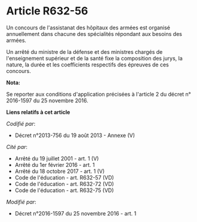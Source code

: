 # Article R632-56

Un concours de l'assistanat des hôpitaux des armées est organisé annuellement dans chacune des spécialités répondant aux
besoins des armées. 

Un arrêté du ministre de la défense et des ministres chargés de l'enseignement supérieur et de la santé fixe la composition
des jurys, la nature, la durée et les coefficients respectifs des épreuves de ces concours.

**Nota:**

Se reporter aux conditions d'application précisées à l'article 2 du décret n° 2016-1597 du 25 novembre 2016.

**Liens relatifs à cet article**

_Codifié par_:

  - Décret n°2013-756 du 19 août 2013 -  Annexe (V)

_Cité par_:

  - Arrêté du 19 juillet 2001 - art. 1 (V)
  - Arrêté du 1er février 2016 - art. 1
  - Arrêté du 18 octobre 2017 - art. 1 (V)
  - Code de l'éducation - art. R632-57 (VD)
  - Code de l'éducation - art. R632-72 (VD)
  - Code de l'éducation - art. R632-75 (VD)

_Modifié par_:

  - Décret n°2016-1597 du 25 novembre 2016 - art. 1
